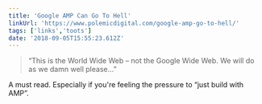```yaml
---
title: 'Google AMP Can Go To Hell'
linkUrl: 'https://www.polemicdigital.com/google-amp-go-to-hell/'
tags: ['links','toots']
date: '2018-09-05T15:55:23.612Z'
---
```


> “This is the World Wide Web – not the Google Wide Web. We will do as we damn well please…”

A must read. Especially if you're feeling the pressure to “just build with AMP”.
